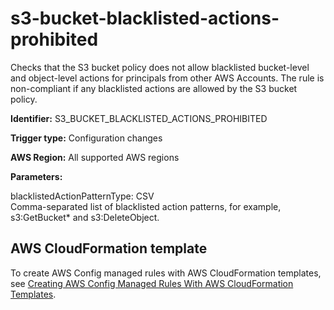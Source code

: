 # s3\-bucket\-blacklisted\-actions\-prohibited<a name="s3-bucket-blacklisted-actions-prohibited"></a>

Checks that the S3 bucket policy does not allow blacklisted bucket\-level and object\-level actions for principals from other AWS Accounts\. The rule is non\-compliant if any blacklisted actions are allowed by the S3 bucket policy\. 

**Identifier:** S3\_BUCKET\_BLACKLISTED\_ACTIONS\_PROHIBITED

**Trigger type:** Configuration changes

**AWS Region:** All supported AWS regions

**Parameters:**

blacklistedActionPatternType: CSV  
Comma\-separated list of blacklisted action patterns, for example, s3:GetBucket\* and s3:DeleteObject\.

## AWS CloudFormation template<a name="w24aac11c29c17b7d293c15"></a>

To create AWS Config managed rules with AWS CloudFormation templates, see [Creating AWS Config Managed Rules With AWS CloudFormation Templates](aws-config-managed-rules-cloudformation-templates.md)\.